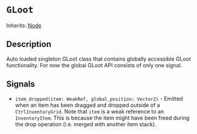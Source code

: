 # `GLoot`

Inherits: [Node](https://docs.godotengine.org/en/stable/classes/class_node.html)

## Description

Auto loaded singleton GLoot class that contains globally accessible GLoot functionality. For now the global GLoot API consists of only one signal.

## Signals

* `item_dropped(item: WeakRef, global_position: Vector2)` - Emitted when an item has been dragged and dropped outside of a `CtrlInventoryGrid`. Note that `item` is a weak reference to an `InventoryItem`. This is because the item might have been freed during the drop operation (i.e. merged with another item stack).
